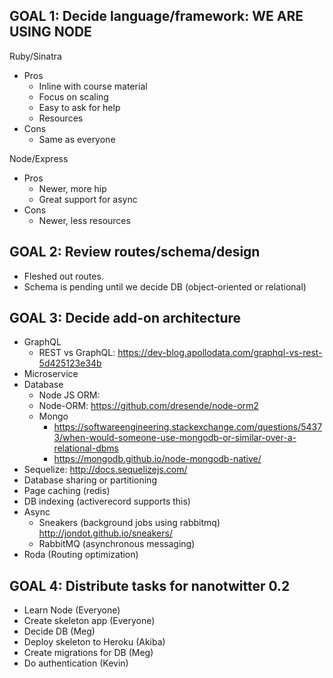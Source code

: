 ## GOAL 1: Decide language/framework: WE ARE USING NODE
Ruby/Sinatra
* Pros
  * Inline with course material
  * Focus on scaling
  * Easy to ask for help
  * Resources
* Cons
  * Same as everyone

Node/Express
* Pros
  * Newer, more hip
  * Great support for async
* Cons
  * Newer, less resources

## GOAL 2: Review routes/schema/design
* Fleshed out routes.
* Schema is pending until we decide DB (object-oriented or relational)

## GOAL 3: Decide add-on architecture
* GraphQL
  * REST vs GraphQL: https://dev-blog.apollodata.com/graphql-vs-rest-5d425123e34b
* Microservice
* Database
  * Node JS ORM:
  * Node-ORM: https://github.com/dresende/node-orm2
  * Mongo
    * https://softwareengineering.stackexchange.com/questions/54373/when-would-someone-use-mongodb-or-similar-over-a-relational-dbms
    * https://mongodb.github.io/node-mongodb-native/
* Sequelize: http://docs.sequelizejs.com/
* Database sharing or partitioning
* Page caching (redis)
* DB indexing (activerecord supports this)
* Async
  * Sneakers (background jobs using rabbitmq) http://jondot.github.io/sneakers/
  * RabbitMQ (asynchronous messaging)
* Roda (Routing optimization)

## GOAL 4: Distribute tasks for nanotwitter 0.2
* Learn Node (Everyone)
* Create skeleton app (Everyone)
* Decide DB (Meg)
* Deploy skeleton to Heroku (Akiba)
* Create migrations for DB (Meg)
* Do authentication (Kevin)
